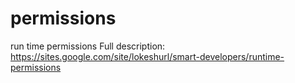 # permissions
run time permissions
Full description: 
https://sites.google.com/site/lokeshurl/smart-developers/runtime-permissions
